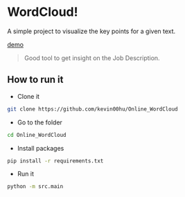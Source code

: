 # WordCloud!

A simple project to visualize the key points for a given text.

[demo](http://35.89.144.66:8888)

> Good tool to get insight on the Job Description.

## How to run it
- Clone it

```bash
git clone https://github.com/kevin00hu/Online_WordCloud
```

- Go to the folder

```bash
cd Online_WordCloud
```

- Install packages 
  
```bash
pip install -r requirements.txt
```

- Run it

```bash
python -m src.main
```
